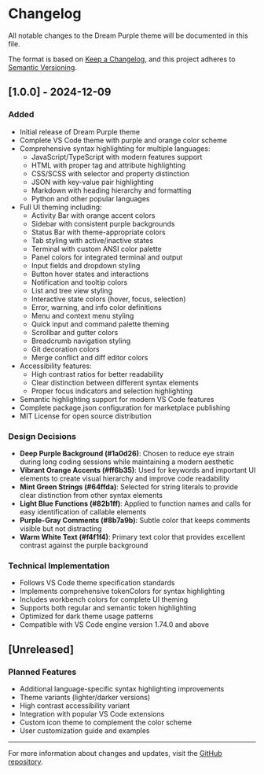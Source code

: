 # Changelog

All notable changes to the Dream Purple theme will be documented in this file.

The format is based on [Keep a Changelog](https://keepachangelog.com/en/1.0.0/),
and this project adheres to [Semantic Versioning](https://semver.org/spec/v2.0.0.html).

## [1.0.0] - 2024-12-09

### Added
- Initial release of Dream Purple theme
- Complete VS Code theme with purple and orange color scheme
- Comprehensive syntax highlighting for multiple languages:
  - JavaScript/TypeScript with modern features support
  - HTML with proper tag and attribute highlighting
  - CSS/SCSS with selector and property distinction
  - JSON with key-value pair highlighting
  - Markdown with heading hierarchy and formatting
  - Python and other popular languages
- Full UI theming including:
  - Activity Bar with orange accent colors
  - Sidebar with consistent purple backgrounds
  - Status Bar with theme-appropriate colors
  - Tab styling with active/inactive states
  - Terminal with custom ANSI color palette
  - Panel colors for integrated terminal and output
  - Input fields and dropdown styling
  - Button hover states and interactions
  - Notification and tooltip colors
  - List and tree view styling
  - Interactive state colors (hover, focus, selection)
  - Error, warning, and info color definitions
  - Menu and context menu styling
  - Quick input and command palette theming
  - Scrollbar and gutter colors
  - Breadcrumb navigation styling
  - Git decoration colors
  - Merge conflict and diff editor colors
- Accessibility features:
  - High contrast ratios for better readability
  - Clear distinction between different syntax elements
  - Proper focus indicators and selection highlighting
- Semantic highlighting support for modern VS Code features
- Complete package.json configuration for marketplace publishing
- MIT License for open source distribution

### Design Decisions
- **Deep Purple Background (#1a0d26)**: Chosen to reduce eye strain during long coding sessions while maintaining a modern aesthetic
- **Vibrant Orange Accents (#ff6b35)**: Used for keywords and important UI elements to create visual hierarchy and improve code readability
- **Mint Green Strings (#64ffda)**: Selected for string literals to provide clear distinction from other syntax elements
- **Light Blue Functions (#82b1ff)**: Applied to function names and calls for easy identification of callable elements
- **Purple-Gray Comments (#8b7a9b)**: Subtle color that keeps comments visible but not distracting
- **Warm White Text (#f4f1f4)**: Primary text color that provides excellent contrast against the purple background

### Technical Implementation
- Follows VS Code theme specification standards
- Implements comprehensive tokenColors for syntax highlighting
- Includes workbench colors for complete UI theming
- Supports both regular and semantic token highlighting
- Optimized for dark theme usage patterns
- Compatible with VS Code engine version 1.74.0 and above

## [Unreleased]

### Planned Features
- Additional language-specific syntax highlighting improvements
- Theme variants (lighter/darker versions)
- High contrast accessibility variant
- Integration with popular VS Code extensions
- Custom icon theme to complement the color scheme
- User customization guide and examples

---

For more information about changes and updates, visit the [GitHub repository](https://github.com/your-username/dream-purple-theme).